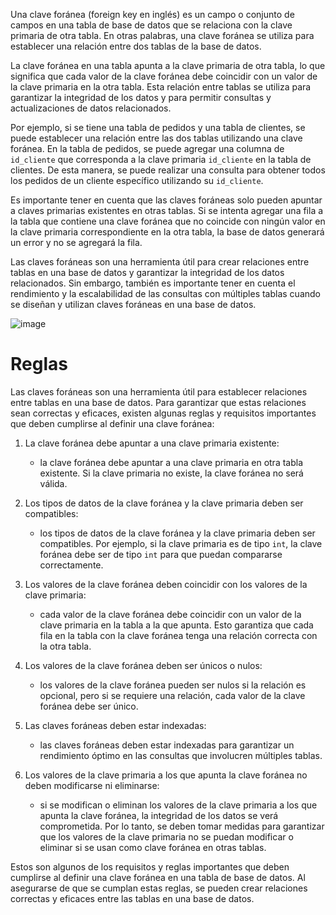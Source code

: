 Una clave foránea (foreign key en inglés) es un campo o conjunto de campos en una tabla de base de datos que se relaciona con la clave primaria de otra tabla. En otras palabras, una clave foránea se utiliza para establecer una relación entre dos tablas de la base de datos.

La clave foránea en una tabla apunta a la clave primaria de otra tabla, lo que significa que cada valor de la clave foránea debe coincidir con un valor de la clave primaria en la otra tabla. Esta relación entre tablas se utiliza para garantizar la integridad de los datos y para permitir consultas y actualizaciones de datos relacionados.

Por ejemplo, si se tiene una tabla de pedidos y una tabla de clientes, se puede establecer una relación entre las dos tablas utilizando una clave foránea. En la tabla de pedidos, se puede agregar una columna de `id_cliente` que corresponda a la clave primaria `id_cliente` en la tabla de clientes. De esta manera, se puede realizar una consulta para obtener todos los pedidos de un cliente específico utilizando su `id_cliente`.

Es importante tener en cuenta que las claves foráneas solo pueden apuntar a claves primarias existentes en otras tablas. Si se intenta agregar una fila a la tabla que contiene una clave foránea que no coincide con ningún valor en la clave primaria correspondiente en la otra tabla, la base de datos generará un error y no se agregará la fila.

Las claves foráneas son una herramienta útil para crear relaciones entre tablas en una base de datos y garantizar la integridad de los datos relacionados. Sin embargo, también es importante tener en cuenta el rendimiento y la escalabilidad de las consultas con múltiples tablas cuando se diseñan y utilizan claves foráneas en una base de datos.

![image](image/key.png)

# Reglas

Las claves foráneas son una herramienta útil para establecer relaciones entre tablas en una base de datos. Para garantizar que estas relaciones sean correctas y eficaces, existen algunas reglas y requisitos importantes que deben cumplirse al definir una clave foránea:

1.  La clave foránea debe apuntar a una clave primaria existente:
	- la clave foránea debe apuntar a una clave primaria en otra tabla existente. Si la clave primaria no existe, la clave foránea no será válida.
    
2.  Los tipos de datos de la clave foránea y la clave primaria deben ser compatibles:
	- los tipos de datos de la clave foránea y la clave primaria deben ser compatibles. Por ejemplo, si la clave primaria es de tipo `int`, la clave foránea debe ser de tipo `int` para que puedan compararse correctamente.
    
3.  Los valores de la clave foránea deben coincidir con los valores de la clave primaria:
	- cada valor de la clave foránea debe coincidir con un valor de la clave primaria en la tabla a la que apunta. Esto garantiza que cada fila en la tabla con la clave foránea tenga una relación correcta con la otra tabla.
    
4.  Los valores de la clave foránea deben ser únicos o nulos:
	- los valores de la clave foránea pueden ser nulos si la relación es opcional, pero si se requiere una relación, cada valor de la clave foránea debe ser único.
    
5.  Las claves foráneas deben estar indexadas:
	- las claves foráneas deben estar indexadas para garantizar un rendimiento óptimo en las consultas que involucren múltiples tablas.
    
6.  Los valores de la clave primaria a los que apunta la clave foránea no deben modificarse ni eliminarse:
	- si se modifican o eliminan los valores de la clave primaria a los que apunta la clave foránea, la integridad de los datos se verá comprometida. Por lo tanto, se deben tomar medidas para garantizar que los valores de la clave primaria no se puedan modificar o eliminar si se usan como clave foránea en otras tablas.
    

Estos son algunos de los requisitos y reglas importantes que deben cumplirse al definir una clave foránea en una tabla de base de datos. Al asegurarse de que se cumplan estas reglas, se pueden crear relaciones correctas y eficaces entre las tablas en una base de datos.

